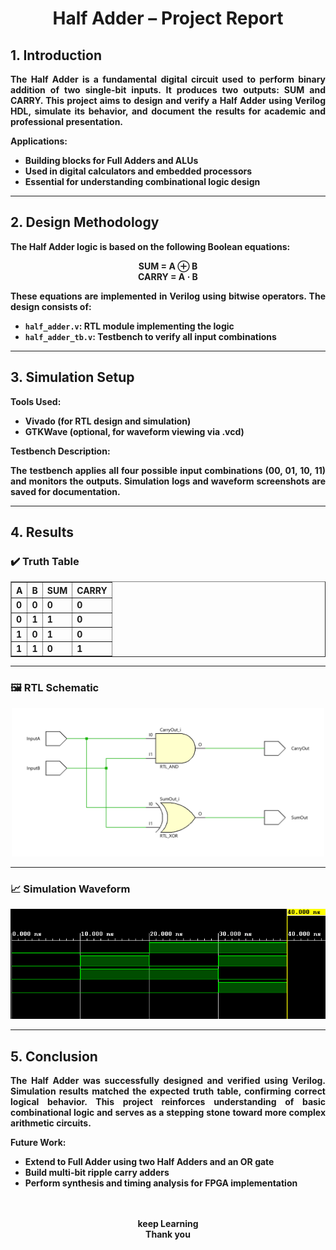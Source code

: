 # <center><b>Half Adder – Project Report</center>


## <b>1. Introduction</b>

<p align="justify">
The Half Adder is a fundamental digital circuit used to perform binary addition of two single-bit inputs. It produces two outputs: <b>SUM</b> and <b>CARRY</b>. This project aims to design and verify a Half Adder using Verilog HDL, simulate its behavior, and document the results for academic and professional presentation.
</p>

<b>Applications:</b>
<ul>
  <li>Building blocks for Full Adders and ALUs</li>
  <li>Used in digital calculators and embedded processors</li>
  <li>Essential for understanding combinational logic design</li>
</ul>

---

## <b>2. Design Methodology</b>

<p align="justify">
The Half Adder logic is based on the following Boolean equations:
</p>

<div align="center">
<b>SUM = A ⊕ B</b><br>
<b>CARRY = A · B</b>
</div>

<p align="justify">
These equations are implemented in Verilog using bitwise operators. The design consists of:
</p>

<ul>
  <li><code>half_adder.v</code>: RTL module implementing the logic</li>
  <li><code>half_adder_tb.v</code>: Testbench to verify all input combinations</li>
</ul>

---

## <b>3. Simulation Setup</b>

<b>Tools Used:</b>
<ul>
  <li>Vivado (for RTL design and simulation)</li>
  <li>GTKWave (optional, for waveform viewing via .vcd)</li>
</ul>

<b>Testbench Description:</b>
<p align="justify">
The testbench applies all four possible input combinations (00, 01, 10, 11) and monitors the outputs. Simulation logs and waveform screenshots are saved for documentation.
</p>

---

## <b>4. Results</b>

### ✔️ Truth Table

<div align="center">
<table border="1" cellpadding="6" cellspacing="0">
  <thead>
    <tr>
      <th>A</th>
      <th>B</th>
      <th>SUM</th>
      <th>CARRY</th>
    </tr>
  </thead>
  <tbody>
    <tr><td>0</td><td>0</td><td>0</td><td>0</td></tr>
    <tr><td>0</td><td>1</td><td>1</td><td>0</td></tr>
    <tr><td>1</td><td>0</td><td>1</td><td>0</td></tr>
    <tr><td>1</td><td>1</td><td>0</td><td>1</td></tr>
  </tbody>
</table>
</div>

---

### 🖼️ RTL Schematic

<div align="center">
<img src="../sim/half_adder_schematic.png" alt="Half Adder RTL Schematic" width="500"/>
</div>

---

### 📈 Simulation Waveform

<div align="center">
<img src="../sim/half_adder_waveform.png" alt="Half Adder Simulation Waveform" width="600"/>
</div>

---

## <b>5. Conclusion</b>

<p align="justify">
The Half Adder was successfully designed and verified using Verilog. Simulation results matched the expected truth table, confirming correct logical behavior. This project reinforces understanding of basic combinational logic and serves as a stepping stone toward more complex arithmetic circuits.
</p>

<b>Future Work:</b>
<ul>
  <li>Extend to Full Adder using two Half Adders and an OR gate</li>
  <li>Build multi-bit ripple carry adders</li>
  <li>Perform synthesis and timing analysis for FPGA implementation</li>
</ul>

<br>
<br>
<center>keep Learning</center>
<center><b>Thank you</b></center>